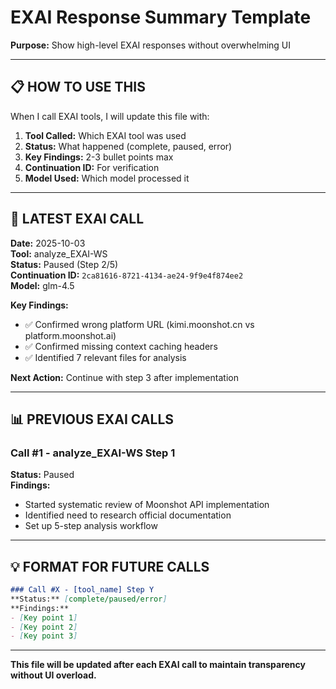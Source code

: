 # EXAI Response Summary Template

**Purpose:** Show high-level EXAI responses without overwhelming UI

---

## 📋 **HOW TO USE THIS**

When I call EXAI tools, I will update this file with:
1. **Tool Called:** Which EXAI tool was used
2. **Status:** What happened (complete, paused, error)
3. **Key Findings:** 2-3 bullet points max
4. **Continuation ID:** For verification
5. **Model Used:** Which model processed it

---

## 🔄 **LATEST EXAI CALL**

**Date:** 2025-10-03  
**Tool:** analyze_EXAI-WS  
**Status:** Paused (Step 2/5)  
**Continuation ID:** `2ca81616-8721-4134-ae24-9f9e4f874ee2`  
**Model:** glm-4.5

**Key Findings:**
- ✅ Confirmed wrong platform URL (kimi.moonshot.cn vs platform.moonshot.ai)
- ✅ Confirmed missing context caching headers
- ✅ Identified 7 relevant files for analysis

**Next Action:** Continue with step 3 after implementation

---

## 📊 **PREVIOUS EXAI CALLS**

### Call #1 - analyze_EXAI-WS Step 1
**Status:** Paused  
**Findings:**
- Started systematic review of Moonshot API implementation
- Identified need to research official documentation
- Set up 5-step analysis workflow

---

## 💡 **FORMAT FOR FUTURE CALLS**

```markdown
### Call #X - [tool_name] Step Y
**Status:** [complete/paused/error]
**Findings:**
- [Key point 1]
- [Key point 2]
- [Key point 3]
```

---

**This file will be updated after each EXAI call to maintain transparency without UI overload.**

